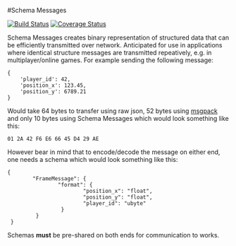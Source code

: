 #Schema Messages

[![Build Status](https://travis-ci.org/tnajdek/schema-messages-python.svg?branch=master)](https://travis-ci.org/tnajdek/schema-messages-python)
[![Coverage Status](https://coveralls.io/repos/tnajdek/schema-messages-python/badge.svg?branch=master&service=github)](https://coveralls.io/github/tnajdek/schema-messages-python?branch=master)

Schema Messages creates binary representation of structured data that can be efficiently transmitted over network. Anticipated for use in applications where identical structure messages are transmitted repeatively, e.g. in multiplayer/online games. For example sending the following message:

	{
		'player_id': 42,
		'position_x': 123.45,
		'position_y': 6789.21
	}

Would take 64 bytes to transfer using raw json, 52 bytes using [msgpack](http://msgpack.org/) and only 10 bytes using Schema Messages which would look something like this:

	01 2A 42 F6 E6 66 45 D4 29 AE

However bear in mind that to encode/decode the message on either end, one needs a schema which would look something like this:

	{
			"FrameMessage": {
					"format": {
							"position_x": "float",
							"position_y": "float",
							"player_id": "ubyte"
					 }
			 }
	 }

Schemas **must** be pre-shared on both ends for communication to works.